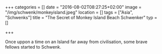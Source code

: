 +++
categories = []
date = "2016-08-02T08:27:25+02:00"
image = "/img/schwenk/monkeyisland.jpeg"
location = []
tags = ["Asia", "Schwenks"]
title = "The Secret of Monkey Island Beach Schwenker"
typ = []

+++

Once uppon a time on an Island far away from civilisation, some brave fellows started to Schwenk.